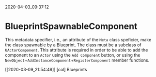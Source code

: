 2020-04-03_09:37:12

# BlueprintSpawnableComponent

This metadata specifier, i.e., an attribute of the `Meta` class speficier, make the class spawnable by a Blueprint.
The class must be a subclass of `UActorComponent`.
This attribute is required in order to be able to add the component to an `Actor` using the `Add Component` button, or using the `NewObject`+`AddInstanceComponent`+`RegisterComponent` member functions.

[[2020-03-09_21:54:48]] [col] Blueprints